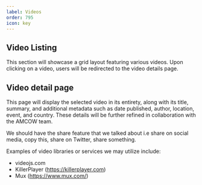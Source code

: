 ```yaml
---
label: Videos
order: 795
icon: key
---
```


## Video Listing

This section will showcase a grid layout featuring various videos. Upon clicking on a video, users will be redirected to the video details page.

## Video detail page

This page will display the selected video in its entirety, along with its title, summary, and additional metadata such as date published, author, location, event, and country. These details will be further refined in collaboration with the AMCOW team.

We should have the share feature that we talked about i.e share on social media, copy this, share on Twitter, share something.   

Examples of video libraries or services we may utilize include:

- videojs.com
- KillerPlayer (https://killerplayer.com)
- Mux (https://www.mux.com/)